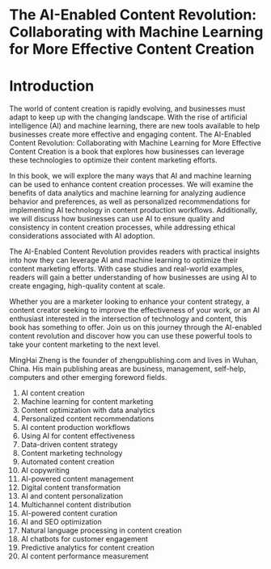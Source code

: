 # The AI-Enabled Content Revolution: Collaborating with Machine Learning for More Effective Content Creation

# Introduction

The world of content creation is rapidly evolving, and businesses must adapt to keep up with the changing landscape. With the rise of artificial intelligence (AI) and machine learning, there are new tools available to help businesses create more effective and engaging content. The AI-Enabled Content Revolution: Collaborating with Machine Learning for More Effective Content Creation is a book that explores how businesses can leverage these technologies to optimize their content marketing efforts.

In this book, we will explore the many ways that AI and machine learning can be used to enhance content creation processes. We will examine the benefits of data analytics and machine learning for analyzing audience behavior and preferences, as well as personalized recommendations for implementing AI technology in content production workflows. Additionally, we will discuss how businesses can use AI to ensure quality and consistency in content creation processes, while addressing ethical considerations associated with AI adoption.

The AI-Enabled Content Revolution provides readers with practical insights into how they can leverage AI and machine learning to optimize their content marketing efforts. With case studies and real-world examples, readers will gain a better understanding of how businesses are using AI to create engaging, high-quality content at scale.

Whether you are a marketer looking to enhance your content strategy, a content creator seeking to improve the effectiveness of your work, or an AI enthusiast interested in the intersection of technology and content, this book has something to offer. Join us on this journey through the AI-enabled content revolution and discover how you can use these powerful tools to take your content marketing to the next level.

MingHai Zheng is the founder of zhengpublishing.com and lives in Wuhan, China. His main publishing areas are business, management, self-help, computers and other emerging foreword fields.



1. AI content creation
2. Machine learning for content marketing
3. Content optimization with data analytics
4. Personalized content recommendations
5. AI content production workflows
6. Using AI for content effectiveness
7. Data-driven content strategy
8. Content marketing technology
9. Automated content creation
10. AI copywriting
11. AI-powered content management
12. Digital content transformation
13. AI and content personalization
14. Multichannel content distribution
15. AI-powered content curation
16. AI and SEO optimization
17. Natural language processing in content creation
18. AI chatbots for customer engagement
19. Predictive analytics for content creation
20. AI content performance measurement

